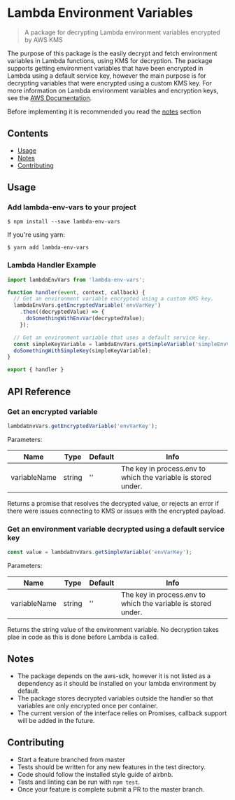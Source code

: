 # Lambda Environment Variables
> A package for decrypting Lambda environment variables encrypted by AWS KMS

The purpose of this package is the easily decrypt and fetch environment variables in Lambda functions, using KMS for decryption. The package supports getting environment variables that have been encrypted in Lambda using a default service key, however the main purpose is for decrypting variables that were encrypted using a custom KMS key. For more information on Lambda environment variables and encryption keys, see the [AWS Documentation](http://docs.aws.amazon.com/lambda/latest/dg/env_variables.html).

Before implementing it is recommended you read the [notes](#notes) section
## Contents
- [Usage](#usage)
- [Notes](#notes)
- [Contributing](#contributing)

## Usage
### Add lambda-env-vars to your project
```console
$ npm install --save lambda-env-vars
```
If you're using yarn:
```console
$ yarn add lambda-env-vars
```

### Lambda Handler Example
```javascript
import lambdaEnvVars from 'lambda-env-vars';

function handler(event, context, callback) {
  // Get an environment variable encrypted using a custom KMS key.
  lambdaEnvVars.getEncryptedVariable('envVarKey')
    .then((decryptedValue) => {
      doSomethingWithEnvVar(decryptedValue);
    });

  // Get an environment variable that uses a default service key.
  const simpleKeyVariable = lambdaEnvVars.getSimpleVariable('simpleEnvVarKey');
  doSomethingWithSimpleKey(simpleKeyVariable);
}

export { handler }
```

## API Reference

### Get an encrypted variable
```javascript
lambdaEnvVars.getEncryptedVariable('envVarKey');
```
Parameters:

| Name | Type | Default | Info |
| --- | --- | --- | --- |
| variableName | string | '' | The key in process.env to which the variable is stored under. |

Returns a promise that resolves the decrypted value, or rejects an error if there were issues connecting to KMS or issues with the encrypted payload.

### Get an environment variable decrypted using a default service key
```javascript
const value = lambdaEnvVars.getSimpleVariable('envVarKey');
```
Parameters:

| Name | Type | Default | Info |
| --- | --- | --- | --- |
| variableName | string | '' | The key in process.env to which the variable is stored under. |

Returns the string value of the environment variable. No decryption takes plae in code as this is done before Lambda is called.

## Notes
 - The package depends on the aws-sdk, however it is not listed as a dependency as it should be installed on your lambda environment by default.
 - The package stores decrypted variables outside the handler so that variables are only encrypted once per container.
 - The current version of the interface relies on Promises, callback support will be added in the future.

## Contributing
- Start a feature branched from master
- Tests should be written for any new features in the test directory.
- Code should follow the installed style guide of airbnb.
- Tests and linting can be run with `npm test`.
- Once your feature is complete submit a PR to the master branch.
